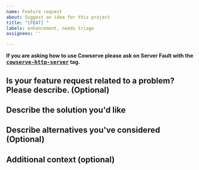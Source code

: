 ```yaml
---
name: Feature request
about: Suggest an idea for this project
title: "[FEAT] "
labels: enhancement, needs triage
assignees: ''

---
```


**If you are asking how to use Cowserve please ask on Server Fault with the [<kbd>cowserve-http-server</kbd>](https://serverfault.com/questions/tagged/cowserve-http-server) tag.**

## Is your feature request related to a problem? Please describe. (Optional)
<!-- A clear and concise description of what the problem is. Ex. I'm always frustrated when [...] -->

## Describe the solution you'd like
<!-- A clear and concise description of what you want to happen. -->

## Describe alternatives you've considered (Optional)
<!-- A clear and concise description of any alternative solutions or features you've considered. -->

## Additional context (optional)
<!-- Add any other context or screenshots about the feature request here. -->
